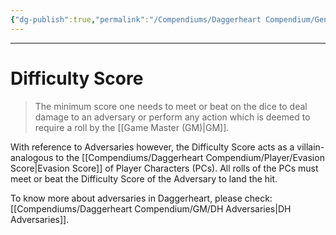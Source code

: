 ```yaml
---
{"dg-publish":true,"permalink":"/Compendiums/Daggerheart Compendium/General/Difficulty Score/"}
---
```



---
# Difficulty Score
> The minimum score one needs to meet or beat on the dice to deal damage to an adversary or perform any action which is deemed to require a roll by the [[Game Master (GM)\|GM]].

With reference to Adversaries however, the Difficulty Score acts as a villain-analogous to the [[Compendiums/Daggerheart Compendium/Player/Evasion Score\|Evasion Score]] of Player Characters (PCs). All rolls of the PCs must meet or beat the Difficulty Score of the Adversary to land the hit.

To know more about adversaries in Daggerheart, please check: [[Compendiums/Daggerheart Compendium/GM/DH Adversaries\|DH Adversaries]].
